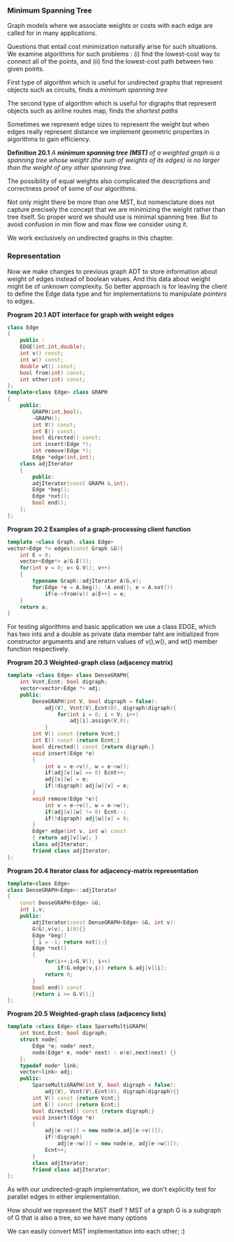 ### Minimum Spanning Tree

Graph models where we associate weights or costs with each edge are called for in many applications.

Questions that entail cost minimization naturally arise for such situations. We examine algorithms for such problems : (i) find the lowest-cost way to connect all of the points, and (ii) find the lowest-cost path between two given points.

First type of algorithm which is useful for undirected graphs that represent objects such as circuits, finds a *minimum spanning tree*

The second type of algorithm which is useful for digraphs that represent objects such as airline routes map, finds the *shortest paths*

Sometimes we represent edge sizes to represent the weight but when edges really represent distance we implement geometric properties in algorithms to gain efficiency.

**Definition 20.1** *A **minimum spanning tree (MST)** of a weighted graph is a spanning tree whose weight (the sum of weights of its edges) is no larger than the weight of any other spanning tree.*

The possibility of equal weights also complicated the descriptions and correctness proof of some of our algorithms.

Not only might there be more than one MST, but nomenclature does not capture precisely the concept that we are minimizing the weight rather than tree itself. So proper word we should use is minimal spanning tree. But to avoid confusion in min flow and max flow we consider using it.

We work exclusively on undirected graphs in this chapter.

### Representation

Now we make changes to previous graph ADT to store information about weight of edges instead of boolean values. And this data about weight might be of unknown complexity. So better approach is for leaving the client to define the Edge data type and for implementations to manipulate *pointers* to edges.



**Program 20.1 ADT interface for graph with weight edges**

````c++
class Edge
{
    public : 
    EDGE(int,int,double);
    int v() const;
    int w() const;
    double wt() const;
    bool from(int) const;
    int other(int) const;
};
template<class Edge> class GRAPH
{
    public:
        GRAPH(int,bool);
        ~GRAPH();
        int V() const;
        int E() const;
        bool directed() const;
        int insert(Edge *);
        int remove(Edge *);
        Edge *edge(int,int);
    class adjIterator
    {
        public:
        adjIterator(const GRAPH &,int);
        Edge *beg();
        Edge *nxt();
        bool end();
    };
};
````

**Program 20.2 Examples of a graph-processing client function**

````c++
template <class Graph, class Edge>
vector<Edge *> edges(const Graph &G){
    int E = 0;
    vector<Edge*> a(G.E());
    for(int v = 0; v< G.V(); v++)
    {
        typename Graph::adjIterator A(G,v);
        for(Edge *e = A.beg(); !A.end(); e = A.nxt())
            if(e->from(v)) a[E++] = e;
    }
    return a;
}
````

For testing algorithms and basic application we use a class EDGE, which has two ints and a double as private data member taht are initialized from constructor arguments and are return values of v(),w(), and wt() member function respectively.

**Program 20.3 Weighted-graph class (adjacency matrix)**

````c++
template <class Edge> class DenseGRAPH{
    int Vcnt,Ecnt; bool digraph;
    vector<vector<Edge *> adj;
    public:
    	DenseGRAPH(int V, bool digraph = false):
    		adj(V), Vcnt(V),Ecnt(0), digraph(digraph){
                for(int i = 0; i < V; i++)
                    adj[i].assign(V,0);
            }
    	int V() const {return Vcnt;}
    	int E() const {return Ecnt;}
    	bool directed() const {return digraph;}
    	void insert(Edge *e)
        {
            int v = e->v(), w = e->w();
            if(adj[v][w] == 0) Ecnt++;
            adj[v][w] = e;
            if(!digraph) adj[w][v] = e;
        }
    	void remove(Edge *e){
            int v = e->v(), w = e->w();
            if(adj[v][w] != 0) Ecnt--;
            if(!digraph) adj[w][v] = 0;
        }
    	Edge* edge(int v, int w) const 
        { return adj[v][w]; }
    	class adjIterator;
    	friend class adjIterator;
};
````

**Program 20.4 Iterator class for adjacency-matrix representation**

````c++
template<class Edge>
class DenseGRAPH<Edge>::adjIterator
{
    const DenseGRAPH<Edge> &G;
    int i,v;
    public:
    	adjIterator(const DenseGRAPH<Edge> &G, int v):
    	G(G),v(v), i(0){}
    	Edge *beg()
        { i = -1; return nxt();}
    	Edge *nxt()
        {
            for(i++;i<G.V(); i++)
                if(G.edge(v,i)) return G.adj[v][i];
            return 0;
        }
    	bool end() const
        {return i >= G.V();}
};
````

**Program 20.5 Weighted-graph class (adjacency lists)**

````c++
template <class Edge> class SparseMultiGRAPH{
    int Vcnt,Ecnt; bool digraph;
    struct node{
        Edge *e; node* next;
        node(Edge* e, node* next) : e(e),next(next) {}
    };
    typedef node* link;
    vector<link> adj;
    public:
    	SparseMultiGRAPH(int V, bool digraph = false):
    		adj(V), Vcnt(V),Ecnt(0), digraph(digraph){}
    	int V() const {return Vcnt;}
    	int E() const {return Ecnt;}
    	bool directed() const {return digraph;}
    	void insert(Edge *e)
        {
			adj[e->v()] = new node(e,adj[e->v()]);
            if(!digraph)
                adj[e->w()] = new node(e, adj[e->w()]);
            Ecnt++;
        }
    	class adjIterator;
    	friend class adjIterator;
};
````

As with our undirected-graph implementation, we don't explicitly test for parallel edges in  either implementation.

How should we represent the MST itself ? MST of a graph G is a subgraph of G that is also a tree, so we have many options

We can easily convert MST implementation into each other; :)


